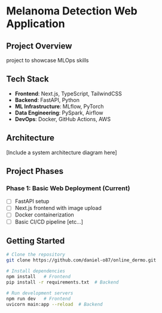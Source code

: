 # Melanoma Detection Web Application

## Project Overview
project to showcase MLOps skills

## Tech Stack
- **Frontend**: Next.js, TypeScript, TailwindCSS
- **Backend**: FastAPI, Python
- **ML Infrastructure**: MLflow, PyTorch
- **Data Engineering**: PySpark, Airflow
- **DevOps**: Docker, GitHub Actions, AWS

## Architecture
[Include a system architecture diagram here]

<!--- ## Development Journey
Follow my weekly development blog as I build this project:
- [Week 1: Project Setup](./docs/blog/week1-initial-setup.md)
- [Week 2: FastAPI Implementation](./docs/blog/week2-fastapi-basics.md) -->

## Project Phases
### Phase 1: Basic Web Deployment (Current)
- [ ] FastAPI setup
- [ ] Next.js frontend with image upload
- [ ] Docker containerization
- [ ] Basic CI/CD pipeline
[etc...]

## Getting Started
```bash
# Clone the repository
git clone https://github.com/daniel-o87/online_dermo.git

# Install dependencies
npm install   # Frontend
pip install -r requirements.txt  # Backend

# Run development servers
npm run dev   # Frontend
uvicorn main:app --reload  # Backend
